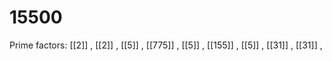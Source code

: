 # 15500

Prime factors: [[2]] , [[2]] , [[5]] , [[775]] , [[5]] , [[155]] , [[5]] , [[31]] , [[31]] , 